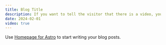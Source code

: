 ```yaml
---
title: Blog Title
description: If you want to tell the visitor that there is a video, you can set the video field to true.
date: 2024-02-01
video: true
---
```


Use [Homepage for Astro](https://robertschimanek.com) to start writing your blog posts.

